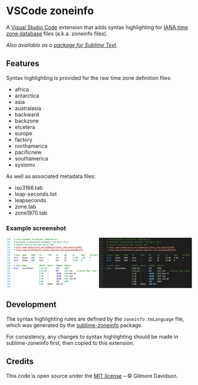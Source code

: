 # VSCode zoneinfo

A [Visual Studio Code](https://code.visualstudio.com/) extension that adds syntax highlighting for [IANA time zone database](http://iana.org/time-zones) files (a.k.a. zoneinfo files).

_Also available as a [package for Sublime Text](https://github.com/gilmoreorless/sublime-zoneinfo)._

## Features

Syntax highlighting is provided for the raw time zone definition files:

- africa
- antarctica
- asia
- australasia
- backward
- backzone
- etcetera
- europe
- factory
- northamerica
- pacificnew
- southamerica
- systemv

As well as associated metadata files:

- iso3166.tab
- leap-seconds.list
- leapseconds
- zone.tab
- zone1970.tab

### Example screenshot

![Preview of syntax highlighted file](images/preview-stack-horizontal.png)

## Development

The syntax highlighting rules are defined by the `zoneinfo.tmLanguage` file, which was generated by the [sublime-zoneinfo](https://github.com/gilmoreorless/sublime-zoneinfo) package.

For consistency, any changes to syntax highlighting should be made in sublime-zoneinfo first, then copied to this extension.

## Credits

This code is open source under the [MIT license](LICENSE) – © Gilmore Davidson.
